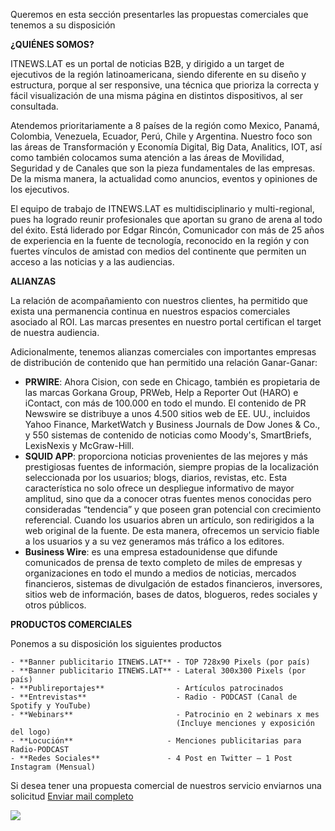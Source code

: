 Queremos en esta sección presentarles las propuestas comerciales que tenemos a su disposición

**¿QUIÉNES SOMOS?**

ITNEWS.LAT es un portal de noticias B2B, y dirigido a un target de ejecutivos de la región latinoamericana, siendo diferente en su diseño y estructura, porque al ser responsive, una técnica que prioriza la correcta y fácil visualización de una misma página en distintos dispositivos, al ser consultada.

Atendemos prioritariamente a 8 países de la región como Mexico, Panamá,  Colombia, Venezuela, Ecuador, Perú, Chile y Argentina. Nuestro foco son las áreas de Transformación y Economía Digital, Big Data, Analitics, IOT, así como también colocamos suma atención a las áreas de Movilidad, Seguridad y de Canales que son la pieza fundamentales de las empresas. De la misma manera, la actualidad como anuncios, eventos y opiniones de los ejecutivos.

El equipo de trabajo de ITNEWS.LAT es multidisciplinario y multi-regional, pues ha logrado reunir profesionales que aportan su grano de arena al todo del éxito. Está liderado por Edgar Rincón, Comunicador con más de 25 años de experiencia en la fuente de tecnología, reconocido en la región y con fuertes vínculos de amistad con medios del continente que permiten un acceso a las noticias y a las audiencias.

**ALIANZAS**

La relación de acompañamiento con nuestros clientes, ha permitido que exista una permanencia continua en nuestros espacios comerciales asociado al ROI. Las marcas presentes en nuestro portal certifican el target de nuestra audiencia.

Adicionalmente, tenemos alianzas comerciales con importantes empresas de distribución de contenido que han permitido una relación Ganar-Ganar:

- **PRWIRE**: Ahora Cision, con sede en Chicago, también es propietaria de las marcas Gorkana Group, PRWeb, Help a Reporter Out (HARO) e iContact, con más de 100.000 en todo el mundo. El contenido de PR Newswire se distribuye a unos 4.500 sitios web de EE. UU., incluidos Yahoo Finance, MarketWatch y Business Journals de Dow Jones & Co., y 550 sistemas de contenido de noticias como Moody's, SmartBriefs, LexisNexis y McGraw-Hill.
- **SQUID APP**: proporciona noticias provenientes de las mejores y más prestigiosas fuentes de información, siempre propias de la localización seleccionada por los usuarios; blogs, diarios, revistas, etc. Esta característica no solo ofrece un despliegue informativo de mayor amplitud, sino que da a conocer otras fuentes menos conocidas pero consideradas “tendencia” y que poseen gran potencial con crecimiento referencial. Cuando los usuarios abren un artículo, son redirigidos a la web original de la fuente. De esta manera, ofrecemos un servicio fiable a los usuarios y a su vez generamos más tráfico a los editores.
- **Business Wire**: es una empresa estadounidense que difunde comunicados de prensa de texto completo de miles de empresas y organizaciones en todo el mundo a medios de noticias, mercados financieros, sistemas de divulgación de estados financieros, inversores, sitios web de información, bases de datos, blogueros, redes sociales y otros públicos.

**PRODUCTOS COMERCIALES**

Ponemos a su disposición los siguientes productos

    - **Banner publicitario ITNEWS.LAT** - TOP 728x90 Pixels (por país)
    - **Banner publicitario ITNEWS.LAT** - Lateral 300x300 Pixels (por país)
    - **Publireportajes**                - Artículos patrocinados
    - **Entrevistas**                    - Radio - PODCAST (Canal de Spotify y YouTube)
    - **Webinars**                       - Patrocinio en 2 webinars x mes 
                                         (Incluye menciones y exposición del logo) 
    - **Locución**	                   - Menciones publicitarias para Radio-PODCAST
    - **Redes Sociales**               - 4 Post en Twitter – 1 Post Instagram (Mensual)

Si desea tener una propuesta comercial de nuestros servicio enviarnos una solicitud 
<a href="mailto:info@itnews.lat?bcc=alfonso@itnews.lat&subject=Solicitud%20de%20espacios">Enviar mail completo</a>

<img src="https://tracker.metricool.com/c3po.jpg?hash=56f88a41e39ab42c063cc51676587a04"/>